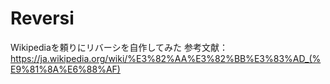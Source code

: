 # Reversi
Wikipediaを頼りにリバーシを自作してみた
参考文献：https://ja.wikipedia.org/wiki/%E3%82%AA%E3%82%BB%E3%83%AD_(%E9%81%8A%E6%88%AF)

